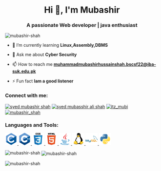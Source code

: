 <h1 align="center">Hi 👋, I'm Mubashir</h1>
<h3 align="center">A passionate Web developer | java enthusiast</h3>

<p align="left"> <img src="https://komarev.com/ghpvc/?username=mubashir-shah&label=Profile%20views&color=0e75b6&style=flat" alt="mubashir-shah" /> </p>

- 🌱 I’m currently learning **Linux,Assembly,DBMS**

- 💬 Ask me about **Cyber Security**

- 📫 How to reach me **muhammadmubashirhussainshah.bscsf22@iba-suk.edu.pk**

- ⚡ Fun fact **Iam a good listener**

<h3 align="left">Connect with me:</h3>
<p align="left">
<a href="https://linkedin.com/in/syed mubashir shah" target="blank"><img align="center" src="https://raw.githubusercontent.com/rahuldkjain/github-profile-readme-generator/master/src/images/icons/Social/linked-in-alt.svg" alt="syed mubashir shah" height="30" width="40" /></a>
<a href="https://fb.com/syed mubasshir ali shah" target="blank"><img align="center" src="https://raw.githubusercontent.com/rahuldkjain/github-profile-readme-generator/master/src/images/icons/Social/facebook.svg" alt="syed mubasshir ali shah" height="30" width="40" /></a>
<a href="https://instagram.com/itz_mubi" target="blank"><img align="center" src="https://raw.githubusercontent.com/rahuldkjain/github-profile-readme-generator/master/src/images/icons/Social/instagram.svg" alt="itz_mubi" height="30" width="40" /></a>
<a href="https://www.leetcode.com/mubashir_shah" target="blank"><img align="center" src="https://raw.githubusercontent.com/rahuldkjain/github-profile-readme-generator/master/src/images/icons/Social/leet-code.svg" alt="mubashir_shah" height="30" width="40" /></a>
</p>

<h3 align="left">Languages and Tools:</h3>
<p align="left"> <a href="https://www.cprogramming.com/" target="_blank" rel="noreferrer"> <img src="https://raw.githubusercontent.com/devicons/devicon/master/icons/c/c-original.svg" alt="c" width="40" height="40"/> </a> <a href="https://www.w3schools.com/cpp/" target="_blank" rel="noreferrer"> <img src="https://raw.githubusercontent.com/devicons/devicon/master/icons/cplusplus/cplusplus-original.svg" alt="cplusplus" width="40" height="40"/> </a> <a href="https://www.w3schools.com/css/" target="_blank" rel="noreferrer"> <img src="https://raw.githubusercontent.com/devicons/devicon/master/icons/css3/css3-original-wordmark.svg" alt="css3" width="40" height="40"/> </a> <a href="https://www.w3.org/html/" target="_blank" rel="noreferrer"> <img src="https://raw.githubusercontent.com/devicons/devicon/master/icons/html5/html5-original-wordmark.svg" alt="html5" width="40" height="40"/> </a> <a href="https://www.java.com" target="_blank" rel="noreferrer"> <img src="https://raw.githubusercontent.com/devicons/devicon/master/icons/java/java-original.svg" alt="java" width="40" height="40"/> </a> <a href="https://www.linux.org/" target="_blank" rel="noreferrer"> <img src="https://raw.githubusercontent.com/devicons/devicon/master/icons/linux/linux-original.svg" alt="linux" width="40" height="40"/> </a> <a href="https://www.mysql.com/" target="_blank" rel="noreferrer"> <img src="https://raw.githubusercontent.com/devicons/devicon/master/icons/mysql/mysql-original-wordmark.svg" alt="mysql" width="40" height="40"/> </a> <a href="https://www.python.org" target="_blank" rel="noreferrer"> <img src="https://raw.githubusercontent.com/devicons/devicon/master/icons/python/python-original.svg" alt="python" width="40" height="40"/> </a> </p>

<p><img align="left" src="https://github-readme-stats.vercel.app/api/top-langs?username=mubashir-shah&show_icons=true&locale=en&layout=compact" alt="mubashir-shah" /></p>

<p>&nbsp;<img align="center" src="https://github-readme-stats.vercel.app/api?username=mubashir-shah&show_icons=true&locale=en" alt="mubashir-shah" /></p>

<p><img align="center" src="https://github-readme-streak-stats.herokuapp.com/?user=mubashir-shah&" alt="mubashir-shah" /></p>
